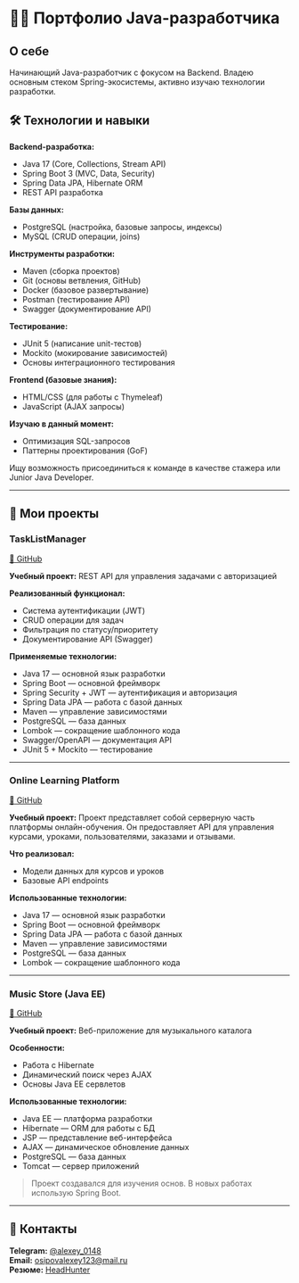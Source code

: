 # 👨‍💻 Портфолио Java-разработчика

## О себе
Начинающий Java-разработчик с фокусом на Backend. 
Владею основным стеком Spring-экосистемы, активно изучаю технологии разработки.

## 🛠 Технологии и навыки

**Backend-разработка:**
- Java 17 (Core, Collections, Stream API)
- Spring Boot 3 (MVC, Data, Security)
- Spring Data JPA, Hibernate ORM
- REST API разработка

**Базы данных:**
- PostgreSQL (настройка, базовые запросы, индексы)
- MySQL (CRUD операции, joins)

**Инструменты разработки:**
- Maven (сборка проектов)
- Git (основы ветвления, GitHub)
- Docker (базовое развертывание)
- Postman (тестирование API)
- Swagger (документирование API)

**Тестирование:**
- JUnit 5 (написание unit-тестов)
- Mockito (мокирование зависимостей)
- Основы интеграционного тестирования

**Frontend (базовые знания):**
- HTML/CSS (для работы с Thymeleaf)
- JavaScript (AJAX запросы)

**Изучаю в данный момент:**
- Оптимизация SQL-запросов
- Паттерны проектирования (GoF)


Ищу возможность присоединиться к команде в качестве стажера или Junior Java Developer.

---

## 🚀 Мои проекты

### TaskListManager
[🔗 GitHub](https://github.com/alexey1110/TaskListManager)

**Учебный проект:** REST API для управления задачами с авторизацией

**Реализованный функционал:**
- Система аутентификации (JWT)
- CRUD операции для задач
- Фильтрация по статусу/приоритету
- Документирование API (Swagger)

**Применяемые технологии:**
- Java 17 — основной язык разработки
- Spring Boot — основной фреймворк
- Spring Security + JWT — аутентификация и авторизация
- Spring Data JPA — работа с базой данных
- Maven — управление зависимостями
- PostgreSQL — база данных
- Lombok — сокращение шаблонного кода
- Swagger/OpenAPI — документация API
- JUnit 5 + Mockito — тестирование

---

### Online Learning Platform
[🔗 GitHub](https://github.com/alexey1110/My-Projects/tree/main/online-learning)

**Учебный проект:** Проект представляет собой серверную часть платформы онлайн-обучения. Он предоставляет API для управления курсами, уроками, пользователями, заказами и отзывами.

**Что реализовал:**
- Модели данных для курсов и уроков
- Базовые API endpoints

**Использованные технологии:**
- Java 17 — основной язык разработки
- Spring Boot — основной фреймворк
- Spring Data JPA — работа с базой данных
- Maven — управление зависимостями
- PostgreSQL — база данных
- Lombok — сокращение шаблонного кода

---

### Music Store (Java EE)
[🔗 GitHub](https://github.com/alexey1110/My-Projects/tree/main/music-store)

**Учебный проект:** Веб-приложение для музыкального каталога

**Особенности:**
- Работа с Hibernate
- Динамический поиск через AJAX
- Основы Java EE сервлетов

**Использованные технологии:**
- Java EE — платформа разработки
- Hibernate — ORM для работы с БД
- JSP — представление веб-интерфейса
- AJAX — динамическое обновление данных
- PostgreSQL — база данных
- Tomcat — сервер приложений

> Проект создавался для изучения основ. В новых работах использую Spring Boot.

---

## 📌 Контакты
**Telegram:** [@alexey_0148](https://t.me/alexey_0148)  
**Email:** osipovalexey123@mail.ru  
**Резюме:** [HeadHunter](https://samara.hh.ru/resume/dc74db35ff0cc5280f0039ed1f62434e777044)  
